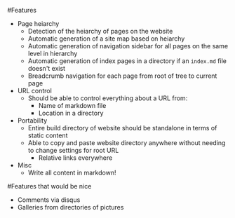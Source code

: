 #Features

- Page heiarchy
    - Detection of the heiarchy of pages on the website
    - Automatic generation of a site map based on heiarchy
    - Automatic generation of navigation sidebar for all pages on the same level in hierarchy
    - Automatic generation of index pages in a directory if an `index.md` file doesn't exist
    - Breadcrumb navigation for each page from root of tree to current page
- URL control
    - Should be able to control everything about a URL from:
        - Name of markdown file
        - Location in a directory
- Portability
    - Entire build directory of website should be standalone in terms of static content
    - Able to copy and paste website directory anywhere without needing to change settings for root URL
        - Relative links everywhere
- Misc
    - Write all content in markdown!

#Features that would be nice

- Comments via disqus
- Galleries from directories of pictures
